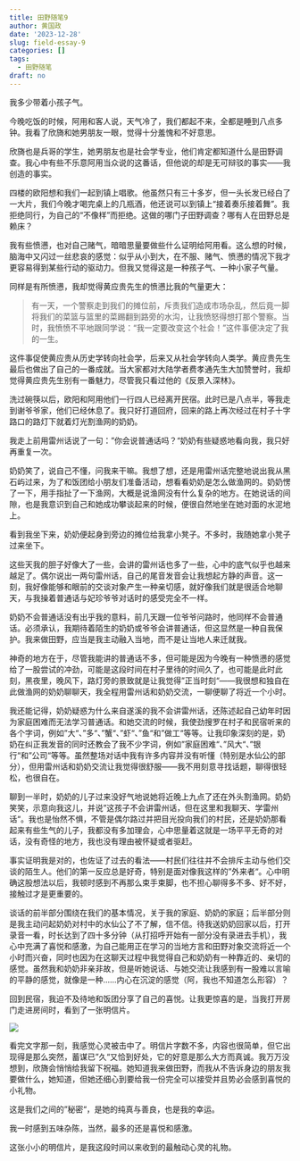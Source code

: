 ```yaml
---
title: 田野随笔9
author: 黄国政
date: '2023-12-28'
slug: field-essay-9
categories: []
tags:
  - 田野随笔
draft: no
---
```


<!--more-->

我多少带着小孩子气。

今晚吃饭的时候，阿用和客人说，天气冷了，我们都起不来，全都是睡到八点多钟。我看了欣旖和她男朋友一眼，觉得十分羞愧和不好意思。

欣旖也是兵哥的学生，她男朋友也是社会学专业，他们肯定都知道什么是田野调查。我心中有些不乐意阿用当众说的这番话，但他说的却是无可辩驳的事实——我创造的事实。

四楼的欧阳想和我们一起到镇上唱歌。他虽然只有三十多岁，但一头长发已经白了一大片，我们今晚才喝完桌上的几瓶酒，他还说可以到镇上“接着奏乐接着舞”。我拒绝同行，为自己的“不像样”而拒绝。这做的哪门子田野调查？哪有人在田野总是赖床？

我有些愤懑，也对自己赌气，暗暗思量要做些什么证明给阿用看。这么想的时候，脑海中又闪过一丝悲哀的感觉：似乎从小到大，在不服、赌气、愤懑的情况下我才更容易得到某些行动的驱动力。但我又觉得这是一种孩子气、一种小家子气量。

同样是有所愤懑，我却觉得黄应贵先生的愤懑比我的气量更大：

>有一天，一个警察走到我们的摊位前，斥责我们造成市场杂乱，然后竟一脚将我们的菜篮与篮里的菜踢翻到路旁的水沟，让我愤怒得想打那个警察。当时，我愤愤不平地跟同学说：“我一定要改变这个社会！”这件事便决定了我的一生。

这件事促使黄应贵从历史学转向社会学，后来又从社会学转向人类学。黄应贵先生最后也做出了自己的一番成就。当大家都对大陆学者费孝通先生大加赞誉时，我却觉得黄应贵先生别有一番魅力，尽管我只看过他的《反景入深林》。

洗过碗筷以后，欧阳和阿用他们一行四人已经离开民宿。此时已是八点半，等我走到谢爷爷家，他们已经休息了。我只好打道回府，回来的路上再次经过在村子十字路口的路灯下就着灯光割渔网的奶奶。

我走上前用雷州话说了一句：”你会说普通话吗？“奶奶有些疑惑地看向我，我只好再重复一次。

奶奶笑了，说自己不懂，问我来干嘛。我想了想，还是用雷州话完整地说出我从黑石屿过来，为了和饭团给小朋友们准备活动，想看看奶奶是怎么做渔网的。奶奶愣了一下，用手指扯了一下渔网，大概是说渔网没有什么复杂的地方。在她说话的间隙，也是我意识到自己和她成功攀谈起来的时候，便很自然地坐在她对面的水泥地上。

看到我坐下来，奶奶便起身到旁边的摊位给我拿小凳子。不多时，我随她拿小凳子过来坐下。

这些天我的胆子好像大了一些，会讲的雷州话也多了一些，心中的底气似乎也越来越足了。偶尔说出一两句雷州话，自己的尾音发音会让我想起方静的声音。这一刻，我好像能够和眼前的交谈对象产生一种亲切感，就好像我们就是很适合地聊天，与我操着普通话与妃珍爷爷对话时的感受完全不一样。

奶奶不会普通话没有出乎我的意料，前几天跟一位爷爷问路时，他同样不会普通话。必须承认，我期待着陌生的奶奶或爷爷会讲普通话，但这显然是一种自我保护。我来做田野，应当是我主动融入当地，而不是让当地人来迁就我。

神奇的地方在于，尽管我能讲的普通话不多，但可能是因为今晚有一种愤懑的感觉给了一股尝试的冲劲，可能是这段时间在村子里待的时间久了，也可能是此时此刻，黑夜里，晚风下，路灯旁的景致就是让我觉得”正当时刻“——我很想和独自在此做渔网的奶奶聊聊天，我全程用雷州话和奶奶交流，一聊便聊了将近一个小时。

我还能记得，奶奶疑惑为什么来自遂溪的我不会讲雷州话，还陈述起自己幼年时因为家庭困难而无法学习普通话。和她交流的时候，我使劲搜罗在村子和民宿听来的各个字词，例如”大“、”多“、”蟹“、”虾“、”鱼“和”做工“等等。让我印象深刻的是，奶奶在纠正我发音的同时还教会了我不少字词，例如”家庭困难“、”风大“、”银行“和”公司“等等。虽然整场对话中我有许多内容并没有听懂（特别是水仙公的部分），但用雷州话和奶奶交流让我觉得很舒服——我不用刻意寻找话题，聊得很轻松，也很自在。

聊到一半时，奶奶的儿子过来没好气地说她将近晚上九点了还在外头割渔网。奶奶笑笑，示意向我这儿，并说”这孩子不会讲雷州话，但在这里和我聊天、学雷州话“。我也是怡然不惧，不管是偶尔路过并把目光投向我们的村民，还是奶奶那看起来有些生气的儿子，我都没有多加理会，心中思量着这就是一场平平无奇的对话，没有奇怪的地方，我也没有理由被怀疑或者驱赶。

事实证明我是对的，也佐证了过去的看法——村民们往往并不会排斥主动与他们交谈的陌生人。他们的第一反应总是好奇，特别是面对像我这样的”外来者“。心中明确这股想法以后，我顿时感到不再那么束手束脚，也不担心聊得多不多、好不好，接触过才是更重要的。

谈话的前半部分围绕在我们的基本情况，关于我的家庭、奶奶的家庭；后半部分则是我主动问起奶奶对村中的水仙公了不了解，信不信。待我送奶奶回家以后，打开录音一看，时长达到了四十多分钟（从打招呼开始有一部分没有录进去手机），我心中充满了喜悦和感激，为自己能用正在学习的当地方言和田野对象交流将近一个小时而兴奋，同时也因为在这聊天过程中我觉得自己和奶奶有一种靠近的、亲切的感觉。虽然我和奶奶非亲非故，但是听她说话、与她交流让我感到有一股难以言喻的平静的感觉，就像是一种……内心在沉淀的感觉（阿，我也不知道怎么形容）？

回到民宿，我迫不及待地和饭团分享了自己的喜悦。让我更惊喜的是，当我打开房门走进房间时，看到了一张明信片。

![](/images/posts/2023/12/12-28-cherish-gift.jpg)

看完文字那一刻，我感觉心灵被击中了。明信片字数不多，内容也很简单，但它出现得是那么突然，蓄谋已”久“又恰到好处，它的好意是那么大方而真诚。我万万没想到，欣旖会悄悄给我留下祝福。她知道我来做田野，而我从不告诉身边的朋友我要做什么，她知道，但她还细心到要给我一份完全可以接受并且势必会感到喜悦的小礼物。

这是我们之间的”秘密“，是她的纯真与善良，也是我的幸运。

我一时感到五味杂陈，当然，最多的还是喜悦和感激。

这张小小的明信片，是我这段时间以来收到的最触动心灵的礼物。